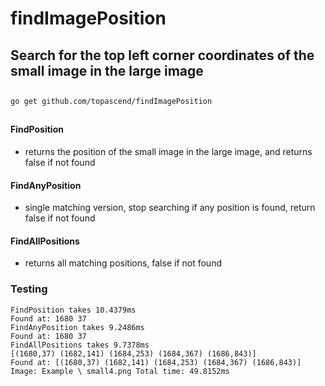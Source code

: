 # findImagePosition
## Search for the top left corner coordinates of the small image in the large image
##
```
go get github.com/topascend/findImagePosition
```
##
#### FindPosition 
- returns the position of the small image in the large image, and returns false if not found
####  FindAnyPosition 
- single matching version, stop searching if any position is found, return false if not found
#### FindAllPositions 
- returns all matching positions, false if not found
### Testing
```
FindPosition takes 10.4379ms
Found at: 1680 37
FindAnyPosition takes 9.2486ms
Found at: 1680 37
FindAllPositions takes 9.7378ms
[(1680,37) (1682,141) (1684,253) (1684,367) (1686,843)]
Found at: [(1680,37) (1682,141) (1684,253) (1684,367) (1686,843)]
Image: Example \ small4.png Total time: 49.8152ms 
```